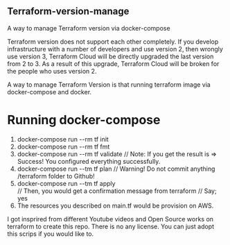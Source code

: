## Terraform-version-manage

A way to manage Terraform version via docker-compose

Terraform version does not support each other completely. If you develop infrastructure with a number of developers and use version 2, then wrongly use version 3, Terraform Cloud will be directly upgraded the last version from 2 to 3. As a result of this upgrade, Terraform Cloud will be broken for the people who uses version 2. 

A way to manage Terraform Version is that running terraform image via docker-compose and docker.  

# Running docker-compose

1. docker-compose run --rm tf init
2. docker-compose run --rm tf fmt
3. docker-compose run --rm tf validate 
// Note: If you get the result is => Success! You configured everything successfully.
4. docker-compose run --tm tf plan 
// Warning! Do not commit anything /terraform folder to Github!
5. docker-compose run --tm tf apply  
// Then, you would get a confirmation message from terraform 
// Say; yes
6. The resources you described on main.tf would be provision on AWS.


I got insprired from different Youtube videos and Open Source works on terraform to create this repo. There is no any license. You can just adopt this scrips if you would like to. 